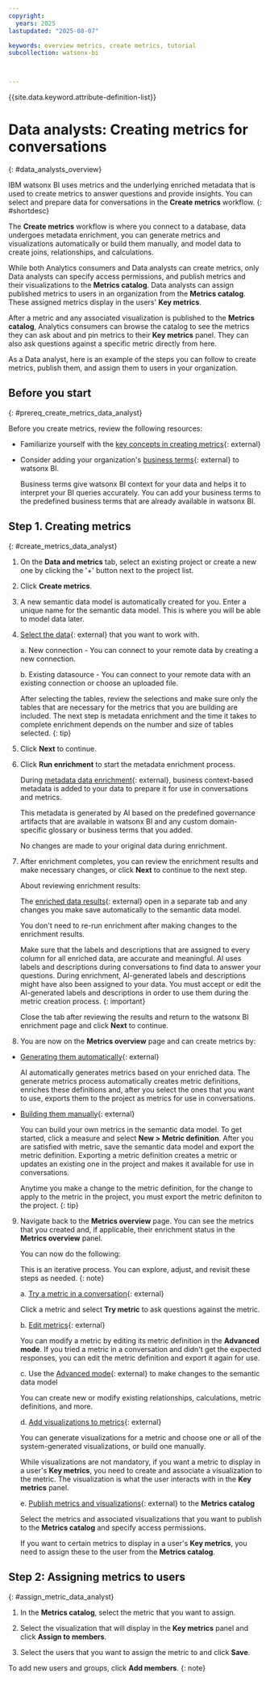 ```yaml
---
copyright:
  years: 2025
lastupdated: "2025-08-07"

keywords: overview metrics, create metrics, tutorial
subcollection: watsonx-bi



---
```


{{site.data.keyword.attribute-definition-list}}


# Data analysts: Creating metrics for conversations 
{: #data_analysts_overview}

IBM watsonx BI uses metrics and the underlying enriched metadata that is used to create metrics to answer questions and provide insights. You can select and prepare data for conversations in the **Create metrics** workflow. {: #shortdesc}

The **Create metrics** workflow is where you connect to a database, data undergoes metadata enrichment, you can generate metrics and visualizations automatically or build them manually, and model data to create joins, relationships, and calculations.  

While both Analytics consumers and Data analysts can create metrics, only Data analysts can specify access permissions, and publish metrics and their visualizations to the **Metrics catalog**. Data analysts can assign published metrics to users in an organization from the **Metrics catalog**. These assigned metrics display in the users' **Key metrics**.

After a metric and any associated visualization is published to the **Metrics catalog**, Analytics consumers can browse the catalog to see the metrics they can ask about and pin metrics to their **Key metrics** panel. They can also ask questions against a specific metric directly from here. 

As a Data analyst, here is an example of the steps you can follow to create metrics, publish them, and assign them to users in your organization.

## Before you start
{: #prereq_create_metrics_data_analyst}

Before you create metrics, review the following resources:

- Familiarize yourself with the [key concepts in creating metrics](/docs/watsonx-bi?topic=watsonx-bi-concepts){: external}

- Consider adding your organization's [business terms](/docs/watsonx-bi?topic=watsonx-bi-business_terms){: external} to watsonx BI. 

   Business terms give watsonx BI context for your data and helps it to interpret your BI queries accurately. You can add your business terms to the predefined business terms that are already available in watsonx BI. 


## Step 1. Creating metrics
{: #create_metrics_data_analyst}

1. On the **Data and metrics** tab, select an existing project or create a new one by clicking the '+' button next to the project list. 

2. Click **Create metrics**. 

3. A new semantic data model is automatically created for you. Enter a unique name for the semantic data model. This is where you will be able to model data later. 

4. [Select the data](/docs/watsonx-bi?topic=watsonx-bi-select){: external} that you want to work with. 

   a. New connection - You can connect to your remote data by creating a new connection. 
   
   b. Existing datasource - You can connect to your remote data with an existing connection or choose an uploaded file. 

   After selecting the tables, review the selections and make sure only the tables that are necessary for the metrics that you are building are included. The next step is metadata enrichment and the time it takes to complete enrichment depends on the number and size of tables selected. 
   {: tip}

5. Click **Next** to continue.

6. Click **Run enrichment** to start the metadata enrichment process. 

   During [metadata data enrichment](/docs/watsonx-bi?topic=watsonx-bi-enrich){: external}, business context-based metadata is added to your data to prepare it for use in conversations and metrics. 
  
   This metadata is generated by AI based on the predefined governance artifacts that are available in watsonx BI and any custom domain-specific glossary or business terms that you added.
  
   No changes are made to your original data during enrichment. 

7. After enrichment completes, you can review the enrichment results and make necessary changes, or click **Next** to continue to the next step. 

   About reviewing enrichment results:

   The [enriched data results](/docs/watsonx-bi?topic=watsonx-bi-review){: external} open in a separate tab and any changes you make save automatically to the semantic data model. 

   You don't need to re-run enrichment after making changes to the enrichment results. 

   Make sure that the labels and descriptions that are assigned to every column for all enriched data, are accurate and meaningful. AI uses labels and descriptions during conversations to find data to answer your questions. During enrichment, AI-generated labels and descriptions might have also been assigned to your data. You must accept or edit the AI-generated labels and descriptions in order to use them during the metric creation process.
   {: important}

      Close the tab after reviewing the results and return to the watsonx BI enrichment page and click **Next** to continue. 


8. You are now on the **Metrics overview** page and can create metrics by:

- [Generating them automatically](/docs/watsonx-bi?topic=watsonx-bi-generate_metrics){: external} 

   AI automatically generates metrics based on your enriched data. The generate metrics process automatically creates metric definitions, enriches these definitions and, after you select the ones that you want to use, exports them to the project as metrics for use in conversations. 

- [Building them manually](/docs/watsonx-bi?topic=watsonx-bi-advanced_mode){: external} 

   You can build your own metrics in the semantic data model. To get started, click a measure and select **New > Metric definition**. After you are satisfied with metric, save the semantic data model and export the metric definition. Exporting a metric definition creates a metric or updates an existing one in the project and makes it available for use in conversations.

   Anytime you make a change to the metric definition, for the change to apply to the metric in the project, you must export the metric definiton to the project.
   {: tip}
   
9. Navigate back to the **Metrics overview** page. You can see the metrics that you created and, if applicable, their enrichment status in the **Metrics overview** panel. 

   You can now do the following:

   This is an iterative process. You can explore, adjust, and revisit these steps as needed.
   {: note}

   a. [Try a metric in a conversation](/docs/watsonx-bi?topic=watsonx-bi-try_metrics){: external} 
   
   Click a metric and select **Try metric** to ask questions against the metric. 

   b. [Edit metrics](/docs/watsonx-bi?topic=watsonx-bi-edit_metrics){: external} 
   
   You can modify a metric by editing its metric definition in the **Advanced mode**. If you tried a metric in a conversation and didn't get the expected responses, you can edit the metric definition and export it again for use. 

   c. Use the [Advanced mode](/docs/watsonx-bi?topic=watsonx-bi-advanced_mode_model_data){: external} to make changes to the semantic data model 
   
   You can create new or modify existing relationships, calculations, metric definitions, and more. 

   d. [Add visualizations to metrics](/docs/watsonx-bi?topic=watsonx-bi-add_viz_metrics){: external}  
   
   You can generate visualizations for a metric and choose one or all of the system-generated visualizations, or build one manually. 
   
   While visualizations are not mandatory, if you want a metric to display in a user's **Key metrics**, you need to create and associate a visualization to the metric. The visualization is what the user interacts with in the **Key metrics** panel.

   e. [Publish metrics and visualizations](/docs/watsonx-bi?topic=watsonx-bi-publish_metrics){: external} to the **Metrics catalog** 
   
   Select the metrics and associated visualizations that you want to publish to the **Metrics catalog** and specify access permissions.

   If you want to certain metrics to display in a user's **Key metrics**, you need to assign these to the user from the **Metrics catalog**.    


## Step 2: Assigning metrics to users 
{: #assign_metric_data_analyst}

1. In the **Metrics catalog**, select the metric that you want to assign.

2. Select the visualization that will display in the **Key metrics** panel and click **Assign to members**.

3. Select the users that you want to assign the metric to and click **Save**. 

  To add new users and groups, click **Add members**.
  {: note}
